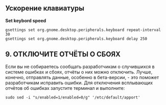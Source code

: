 ## Ускорение клавиатуры 
**Set keybord speed**
```
gsettings set org.gnome.desktop.peripherals.keyboard repeat-interval 30   
gsettings set org.gnome.desktop.peripherals.keyboard delay 250    
```

## 9. ОТКЛЮЧИТЕ ОТЧЁТЫ О СБОЯХ
Если вы не собираетесь сообщать разработчикам о случившихся в системе ошибках и сбоях, отчёты о них можно отключить. Лучше, конечно, отправлять данные, особенно в бета-версии, - это поможет разработчикам исправить ошибки.
Для отключения всплывающих отчётов об ошибках запустите терминал и выполните:

```
sudo sed -i "s/enabled=1/enabled=0/g" '/etc/default/apport'
```
